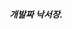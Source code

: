 <!--![webjeda gatok responsive jekyll theme]({{site.baseurl}}/images/1806/180603.jpg)-->

##### 개발짜 낙서장.
<div margin="30px;"></div>